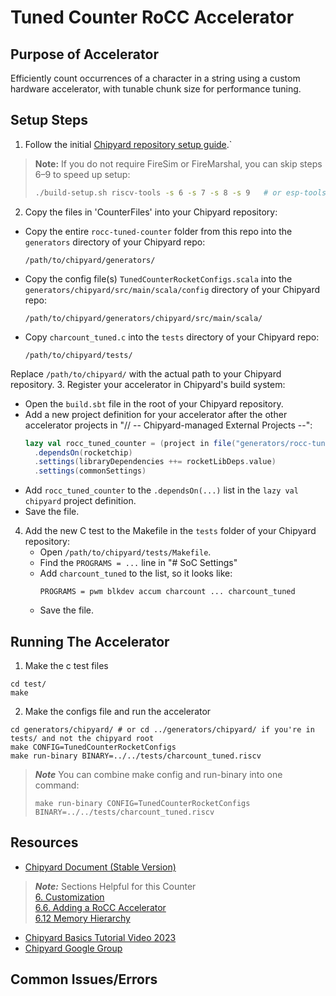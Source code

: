 # Tuned Counter RoCC Accelerator 

## Purpose of Accelerator

Efficiently count occurrences of a character in a string using a custom hardware accelerator, with tunable chunk size for performance tuning.

## Setup Steps

1. Follow the initial [Chipyard repository setup guide](https://chipyard.readthedocs.io/en/stable/Chipyard-Basics/Initial-Repo-Setup.html).`
> **Note:** If you do not require FireSim or FireMarshal, you can skip steps 6–9 to speed up setup:
>
> ```sh
> ./build-setup.sh riscv-tools -s 6 -s 7 -s 8 -s 9   # or esp-tools -s 6 -s 7 -s 8 -s 9
> ```
2. Copy the files in 'CounterFiles' into your Chipyard repository:
  - Copy the entire `rocc-tuned-counter` folder from this repo into the `generators` directory of your Chipyard repo:
      ```
      /path/to/chipyard/generators/
      ```
  - Copy the config file(s) `TunedCounterRocketConfigs.scala` into the `generators/chipyard/src/main/scala/config` directory of your Chipyard repo:
      ```
      /path/to/chipyard/generators/chipyard/src/main/scala/
      ```
  - Copy `charcount_tuned.c` into the `tests` directory of your Chipyard repo:
      ```
      /path/to/chipyard/tests/
      ```
  Replace `/path/to/chipyard/` with the actual path to your Chipyard repository.
3. Register your accelerator in Chipyard's build system:
   - Open the `build.sbt` file in the root of your Chipyard repository.
   - Add a new project definition for your accelerator after the other accelerator projects in "// -- Chipyard-managed External Projects --":
     ```scala
     lazy val rocc_tuned_counter = (project in file("generators/rocc-tuned-counter"))
       .dependsOn(rocketchip)
       .settings(libraryDependencies ++= rocketLibDeps.value)
       .settings(commonSettings)
     ```
   - Add `rocc_tuned_counter` to the `.dependsOn(...)` list in the `lazy val chipyard` project definition.
   - Save the file.
4. Add the new C test to the Makefile in the `tests` folder of your Chipyard repository:
   - Open `/path/to/chipyard/tests/Makefile`.
   - Find the `PROGRAMS = ...` line in "# SoC Settings"
   - Add `charcount_tuned` to the list, so it looks like:
     ```
     PROGRAMS = pwm blkdev accum charcount ... charcount_tuned
     ```
   - Save the file.

## Running The Accelerator
1. Make the c test files
```
cd test/
make
```
2. Make the configs file and run the accelerator
```
cd generators/chipyard/ # or cd ../generators/chipyard/ if you're in tests/ and not the chipyard root
make CONFIG=TunedCounterRocketConfigs
make run-binary BINARY=../../tests/charcount_tuned.riscv
``` 
> ***Note*** You can combine make config and run-binary into one command: 
> ```
> make run-binary CONFIG=TunedCounterRocketConfigs BINARY=../../tests/charcount_tuned.riscv
> ```

## Resources
- [Chipyard Document (Stable Version)](https://chipyard.readthedocs.io/en/stable/index.html)
> ***Note:*** Sections Helpful for this Counter<br>
> [6. Customization](https://chipyard.readthedocs.io/en/stable/Customization/index.html)<br>
> [6.6. Adding a RoCC Accelerator](https://chipyard.readthedocs.io/en/stable/Customization/RoCC-Accelerators.html)<br>
> [6.12 Memory Hierarchy](https://chipyard.readthedocs.io/en/stable/Customization/Memory-Hierarchy.html)
- [Chipyard Basics Tutorial Video 2023](https://m.youtube.com/watch?v=EXbs5VSv19c)
- [Chipyard Google Group](https://groups.google.com/u/2/g/chipyard)
## Common Issues/Errors 